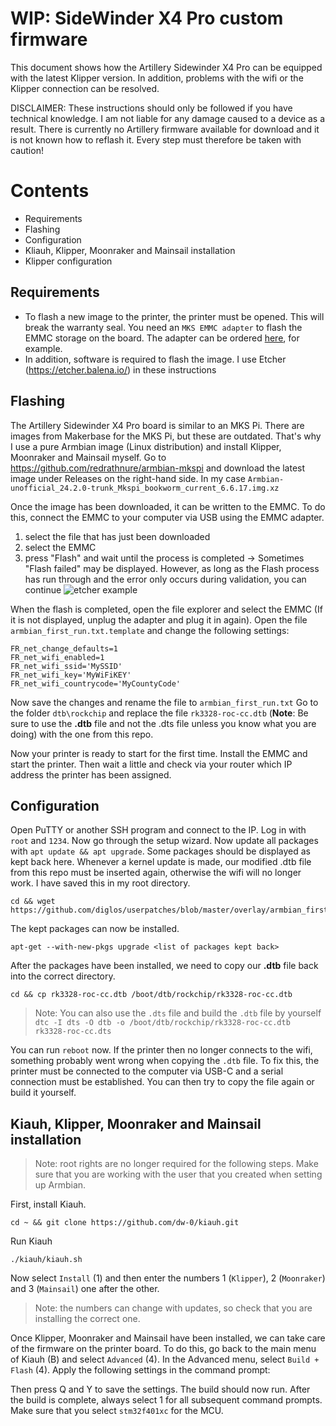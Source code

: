 # WIP: SideWinder X4 Pro custom firmware

This document shows how the Artillery Sidewinder X4 Pro can be equipped with the latest Klipper version. In addition, problems with the wifi or the Klipper connection can be resolved.

DISCLAIMER: These instructions should only be followed if you have technical knowledge. I am not liable for any damage caused to a device as a result. There is currently no Artillery firmware available for download and it is not known how to reflash it. Every step must therefore be taken with caution!

# Contents

 - Requirements
 - Flashing
 - Configuration
 - Kliauh, Klipper, Moonraker and Mainsail installation
 - Klipper configuration

## Requirements

- To flash a new image to the printer, the printer must be opened. This will break the warranty seal.
You need an `MKS EMMC adapter` to flash the EMMC storage on the board.
The adapter can be ordered [here](https://de.aliexpress.com/item/1005005614719377.html), for example.
- In addition, software is required to flash the image. I use Etcher (https://etcher.balena.io/) in these instructions

## Flashing
The Artillery Sidewinder X4 Pro board is similar to an MKS Pi. There are images from Makerbase for the MKS Pi, but these are outdated. That's why I use a pure Armbian image (Linux distribution) and install Klipper, Moonraker and Mainsail myself.
Go to https://github.com/redrathnure/armbian-mkspi and download the latest image under Releases on the right-hand side. In my case `Armbian-unofficial_24.2.0-trunk_Mkspi_bookworm_current_6.6.17.img.xz`

Once the image has been downloaded, it can be written to the EMMC. To do this, connect the EMMC to your computer via USB using the EMMC adapter.
1. select the file that has just been downloaded
2. select the EMMC
3. press "Flash" and wait until the process is completed -> Sometimes "Flash failed" may be displayed. However, as long as the Flash process has run through and the error only occurs during validation, you can continue
![etcher example](https://i.imgur.com/IDD2Ax7.png)

When the flash is completed, open the file explorer and select the EMMC (If it is not displayed, unplug the adapter and plug it in again).
Open the file `armbian_first_run.txt.template` and change the following settings:
```
FR_net_change_defaults=1
FR_net_wifi_enabled=1
FR_net_wifi_ssid='MySSID'
FR_net_wifi_key='MyWiFiKEY'
FR_net_wifi_countrycode='MyCountyCode'
```
Now save the changes and rename the file to `armbian_first_run.txt`
Go to the folder `dtb\rockchip` and replace the file `rk3328-roc-cc.dtb` (**Note**: Be sure to use the **.dtb** file and not the .dts file unless you know what you are doing) with the one from this repo. 

Now your printer is ready to start for the first time. Install the EMMC and start the printer. Then wait a little and check via your router which IP address the printer has been assigned.

## Configuration

Open PuTTY or another SSH program and connect to the IP. Log in with `root` and `1234`. Now go through the setup wizard.
Now update all packages with `apt update && apt upgrade`.
Some packages should be displayed as kept back here. Whenever a kernel update is made, our modified .dtb file from this repo must be inserted again, otherwise the wifi will no longer work. I have saved this in my root directory.
```
cd && wget https://github.com/diglos/userpatches/blob/master/overlay/armbian_first_run.txt
```
The kept packages can now be installed.
```
apt-get --with-new-pkgs upgrade <list of packages kept back>
```
After the packages have been installed, we need to copy our **.dtb** file back into the correct directory.
```
cd && cp rk3328-roc-cc.dtb /boot/dtb/rockchip/rk3328-roc-cc.dtb
```
> Note: You can also use the `.dts` file and build the `.dtb` file by yourself
> ``
> dtc -I dts -O dtb -o /boot/dtb/rockchip/rk3328-roc-cc.dtb rk3328-roc-cc.dts
> ``

You can run `reboot` now. If the printer then no longer connects to the wifi, something probably went wrong when copying the `.dtb` file. To fix this, the printer must be connected to the computer via USB-C and a serial connection must be established. You can then try to copy the file again or build it yourself.

## Kiauh, Klipper, Moonraker and Mainsail installation

> Note: root rights are no longer required for the following steps. Make sure that you are working with the user that you created when setting up Armbian.

First, install Kiauh.
```
cd ~ && git clone https://github.com/dw-0/kiauh.git
```
Run Kiauh
```
./kiauh/kiauh.sh
```
Now select `Install` (1) and then enter the numbers 1 (`Klipper`), 2 (`Moonraker`) and 3 (`Mainsail`) one after the other. 
> Note: the numbers can change with updates, so check that you are installing the correct one.

Once Klipper, Moonraker and Mainsail have been installed, we can take care of the firmware on the printer board. To do this, go back to the main menu of Kiauh (B) and select `Advanced` (4). In the Advanced menu, select `Build + Flash` (4). Apply the following settings in the command prompt:

Then press Q and Y to save the settings. The build should now run.
After the build is complete, always select 1 for all subsequent command prompts. Make sure that you select `stm32f401xc` for the MCU.
